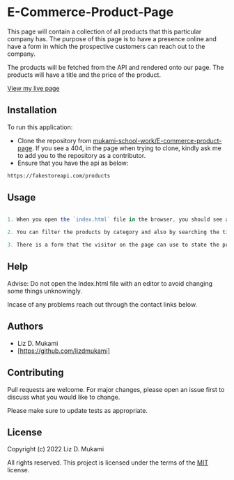 # E-Commerce-Product-Page

This page will contain a collection of all products that this particular company has. The purpose of this page is to have a presence online and have a form in which the prospective customers can reach out to the company.

The products will be fetched from the API and rendered onto our page. The products will have a title and the price of the product.


[View my live page](https://mukami-school-work.github.io/E-commerce-product-page/ "Visit my page")


## Installation


To run this application:

- Clone the repository from [mukami-school-work/E-commerce-product-page](https://github.com/mukami-school-work/E-commerce-product-page). If you see a 404, in the page when trying to clone, kindly ask me to add you to the repository as a contributor.
- Ensure that you have the api as below:

```bash
https://fakestoreapi.com/products
```

## Usage

```javascript

1. When you open the `index.html` file in the browser, you should see a number of products, displaying the images, price, and the buy now button.

2. You can filter the products by category and also by searching the title of the product. Once you get the product of your choice, scroll down to the bottom of the page.

3. There is a form that the visitor on the page can use to state the product and quantity of their purchase and leave their contact and location information that the supplier to contact them on.

```

## Help

Advise: Do not open the Index.html file with an editor to avoid changing some things unknowingly.

Incase of any problems reach out through the contact links below.


## Authors

- Liz D. Mukami  
- [https://github.com/lizdmukami]


## Contributing

Pull requests are welcome. For major changes, please open an issue first
to discuss what you would like to change.

Please make sure to update tests as appropriate.

## License

Copyright (c) 2022 Liz D. Mukami

All rights reserved. This project is licensed under the terms of the [MIT](https://choosealicense.com/licenses/mit/) license.